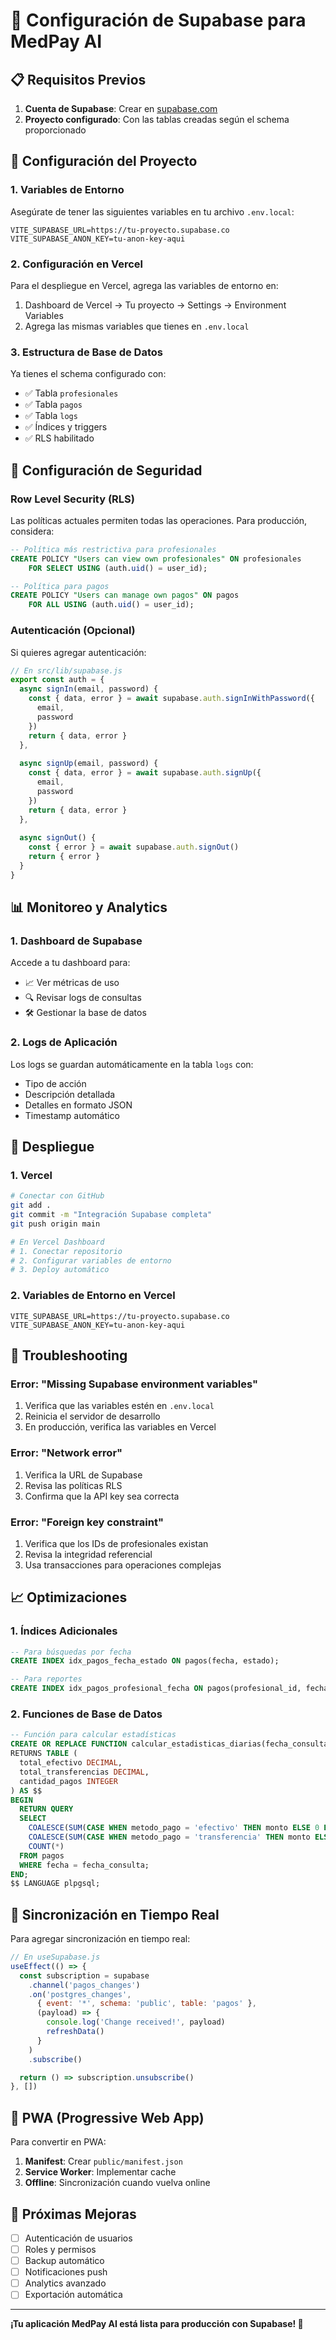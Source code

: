 # 🚀 Configuración de Supabase para MedPay AI

## 📋 Requisitos Previos

1. **Cuenta de Supabase**: Crear en [supabase.com](https://supabase.com)
2. **Proyecto configurado**: Con las tablas creadas según el schema proporcionado

## 🔧 Configuración del Proyecto

### 1. Variables de Entorno

Asegúrate de tener las siguientes variables en tu archivo `.env.local`:

```env
VITE_SUPABASE_URL=https://tu-proyecto.supabase.co
VITE_SUPABASE_ANON_KEY=tu-anon-key-aqui
```

### 2. Configuración en Vercel

Para el despliegue en Vercel, agrega las variables de entorno en:
1. Dashboard de Vercel → Tu proyecto → Settings → Environment Variables
2. Agrega las mismas variables que tienes en `.env.local`

### 3. Estructura de Base de Datos

Ya tienes el schema configurado con:
- ✅ Tabla `profesionales`
- ✅ Tabla `pagos` 
- ✅ Tabla `logs`
- ✅ Índices y triggers
- ✅ RLS habilitado

## 🔐 Configuración de Seguridad

### Row Level Security (RLS)

Las políticas actuales permiten todas las operaciones. Para producción, considera:

```sql
-- Política más restrictiva para profesionales
CREATE POLICY "Users can view own profesionales" ON profesionales
    FOR SELECT USING (auth.uid() = user_id);

-- Política para pagos
CREATE POLICY "Users can manage own pagos" ON pagos
    FOR ALL USING (auth.uid() = user_id);
```

### Autenticación (Opcional)

Si quieres agregar autenticación:

```javascript
// En src/lib/supabase.js
export const auth = {
  async signIn(email, password) {
    const { data, error } = await supabase.auth.signInWithPassword({
      email,
      password
    })
    return { data, error }
  },
  
  async signUp(email, password) {
    const { data, error } = await supabase.auth.signUp({
      email,
      password
    })
    return { data, error }
  },
  
  async signOut() {
    const { error } = await supabase.auth.signOut()
    return { error }
  }
}
```

## 📊 Monitoreo y Analytics

### 1. Dashboard de Supabase

Accede a tu dashboard para:
- 📈 Ver métricas de uso
- 🔍 Revisar logs de consultas
- 🛠️ Gestionar la base de datos

### 2. Logs de Aplicación

Los logs se guardan automáticamente en la tabla `logs` con:
- Tipo de acción
- Descripción detallada
- Detalles en formato JSON
- Timestamp automático

## 🚀 Despliegue

### 1. Vercel

```bash
# Conectar con GitHub
git add .
git commit -m "Integración Supabase completa"
git push origin main

# En Vercel Dashboard
# 1. Conectar repositorio
# 2. Configurar variables de entorno
# 3. Deploy automático
```

### 2. Variables de Entorno en Vercel

```env
VITE_SUPABASE_URL=https://tu-proyecto.supabase.co
VITE_SUPABASE_ANON_KEY=tu-anon-key-aqui
```

## 🔧 Troubleshooting

### Error: "Missing Supabase environment variables"

1. Verifica que las variables estén en `.env.local`
2. Reinicia el servidor de desarrollo
3. En producción, verifica las variables en Vercel

### Error: "Network error"

1. Verifica la URL de Supabase
2. Revisa las políticas RLS
3. Confirma que la API key sea correcta

### Error: "Foreign key constraint"

1. Verifica que los IDs de profesionales existan
2. Revisa la integridad referencial
3. Usa transacciones para operaciones complejas

## 📈 Optimizaciones

### 1. Índices Adicionales

```sql
-- Para búsquedas por fecha
CREATE INDEX idx_pagos_fecha_estado ON pagos(fecha, estado);

-- Para reportes
CREATE INDEX idx_pagos_profesional_fecha ON pagos(profesional_id, fecha);
```

### 2. Funciones de Base de Datos

```sql
-- Función para calcular estadísticas
CREATE OR REPLACE FUNCTION calcular_estadisticas_diarias(fecha_consulta DATE)
RETURNS TABLE (
  total_efectivo DECIMAL,
  total_transferencias DECIMAL,
  cantidad_pagos INTEGER
) AS $$
BEGIN
  RETURN QUERY
  SELECT 
    COALESCE(SUM(CASE WHEN metodo_pago = 'efectivo' THEN monto ELSE 0 END), 0),
    COALESCE(SUM(CASE WHEN metodo_pago = 'transferencia' THEN monto ELSE 0 END), 0),
    COUNT(*)
  FROM pagos 
  WHERE fecha = fecha_consulta;
END;
$$ LANGUAGE plpgsql;
```

## 🔄 Sincronización en Tiempo Real

Para agregar sincronización en tiempo real:

```javascript
// En useSupabase.js
useEffect(() => {
  const subscription = supabase
    .channel('pagos_changes')
    .on('postgres_changes', 
      { event: '*', schema: 'public', table: 'pagos' },
      (payload) => {
        console.log('Change received!', payload)
        refreshData()
      }
    )
    .subscribe()

  return () => subscription.unsubscribe()
}, [])
```

## 📱 PWA (Progressive Web App)

Para convertir en PWA:

1. **Manifest**: Crear `public/manifest.json`
2. **Service Worker**: Implementar cache
3. **Offline**: Sincronización cuando vuelva online

## 🎯 Próximas Mejoras

- [ ] Autenticación de usuarios
- [ ] Roles y permisos
- [ ] Backup automático
- [ ] Notificaciones push
- [ ] Analytics avanzado
- [ ] Exportación automática

---

**¡Tu aplicación MedPay AI está lista para producción con Supabase! 🚀** 